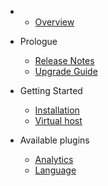- 
    - [Overview](overview.md)
- Prologue
    - [Release Notes](releases.md)
    - [Upgrade Guide](upgrade.md)
- Getting Started
    - [Installation](installation.md)
    - [Virtual host](virtualhost.md)
    
- Available plugins
    - [Analytics](plugin-analytics.md)
    - [Language](plugin-language.md)
